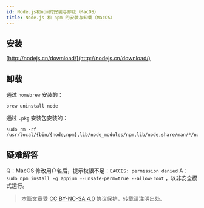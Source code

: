 ```yaml
---
id: Node.js和npm的安装与卸载（MacOS）
title: Node.js 和 npm 的安装与卸载（MacOS）
---
```


## 安装

[http://nodejs.cn/download/](http://nodejs.cn/download/)

## 卸载

通过 `homebrew` 安装的：

```shell
brew uninstall node
```

通过 `.pkg` 安装包安装的：

```shell
sudo rm -rf /usr/local/{bin/{node,npm},lib/node_modules/npm,lib/node,share/man/*/node.*}
```

## 疑难解答

Q：MacOS 修改用户名后，提示权限不足：`EACCES: permission denied` A：`sudo npm install -g appium --unsafe-perm=true --allow-root` ，以非安全模式运行。



> 本篇文章受 [CC BY-NC-SA 4.0](https://creativecommons.org/licenses/by/4.0/deed.zh) 协议保护，转载请注明出处。

